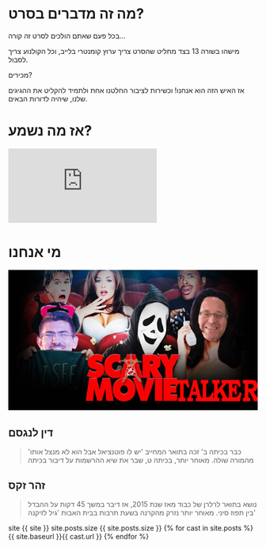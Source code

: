 ---
---

# מה זה מדברים בסרט?
בכל פעם שאתם הולכים לסרט זה קורה...

מישהו בשורה 13 בצד מחליט שהסרט צריך ערוץ קומנטרי בלייב, וכל הקולנוע צריך לסבול.

מכירים?

אז האיש הזה הוא אנחנו! וכשירות לציבור החלטנו אחת ולתמיד להקליט את ההגיגים שלנו, שיהיה לדורות הבאים.

# אז מה נשמע?
<div class="video-container">
<iframe  src="https://podswell.com/demoplayer/podswell/sha/5a0c93fca21c4212aa598c73d6eb249bd36c3e75.mp3?name=movietalker" frameborder="0" ></iframe>
</div>

#  מי אנחנו
![מדברים בסרט - התמונה](/images/podcast.jpg "מי אנחנו")
## דין לנגסם
> כבר בכיתה ב' זכה בתואר המחייב 'יש לו פוטנציאל אבל הוא לא מנצל אותו' מהמורה שולה.
> מאוחר יותר, בכיתה ט, שבר את שיא ההרשמות על דיבור בכיתה

## זהר זקס
> נושא בתואר לרלרן של כבוד מאז שנת 2015, אז דיבר במשך 45 דקות על ההבדל בין תפוז סיני.
> מאוחר יותר נזרק מהקרנה בשעת תרבות בבית האבות 'גיל לזיקנה'

site {{ site }}
site.posts.size {{ site.posts.size }}
{% for cast in site.posts %}
  {{ site.baseurl }}{{ cast.url }}
{% endfor %}
